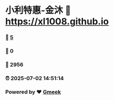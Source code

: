 # 小利特惠-金沐 :link: https://xl1008.github.io 
### :page_facing_up: [5](https://xl1008.github.io/tag.html) 
### :speech_balloon: 0 
### :hibiscus: 2956 
### :alarm_clock: 2025-07-02 14:51:14 
### Powered by :heart: [Gmeek](https://github.com/Meekdai/Gmeek)
